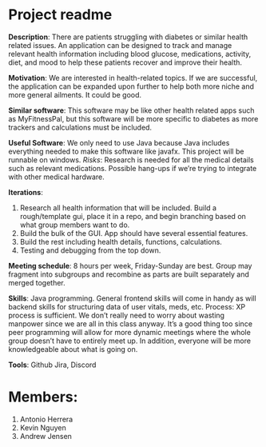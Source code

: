 # Project readme

**Description**: There are patients struggling with diabetes or similar health related issues. An application can be designed to track and manage relevant health information including blood glucose, medications, activity, diet, and mood to help these patients recover and improve their health.

**Motivation**: We are interested in health-related topics. If we are successful, the application can be expanded upon further to help both more niche and more general ailments. It could be good.

**Similar software**: This software may be like other health related apps such as MyFitnessPal, but this software will be more specific to diabetes as more trackers and calculations must be included.

**Useful Software**: We only need to use Java because Java includes everything needed to make this software like javafx. This project will be runnable on windows.
*Risks*: Research is needed for all the medical details such as relevant medications. Possible hang-ups if we’re trying to integrate with other medical hardware.

**Iterations**: 
1. Research all health information that will be included. Build a rough/template gui, place it in a repo, and begin branching based on what group members want to do.
2. Build the bulk of the GUI. App should have several essential features.
3. Build the rest including health details, functions, calculations. 
4. Testing and debugging from the top down. 

**Meeting schedule**: 8 hours per week, Friday-Sunday are best. Group may fragment into subgroups and recombine as parts are built separately and merged together.

**Skills**: Java programming. General frontend skills will come in handy as will backend skills for structuring data of user vitals, meds, etc.
Process: XP process is sufficient. We don’t really need to worry about wasting manpower since we are all in this class anyway. It’s a good thing too since peer programming will allow for more dynamic meetings where the whole group doesn’t have to entirely meet up. In addition, everyone will be more knowledgeable about what is going on.

**Tools**: 
Github
Jira, 
Discord 

# Members:
1. Antonio Herrera
2. Kevin Nguyen
3. Andrew Jensen
